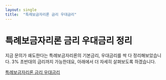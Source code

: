 ```yaml
---
layout: single
title:  "특례보금자리론 금리 우대금리"
---
```


# 특례보금자리론 금리 우대금리 정리


지금 문의가 쇄도한다는 특례보금자리론의 기본금리, 우대금리를 싹 다 정리해보았습니다. 3% 초반대의 금리까지 가능한데요, 아래에서 더 자세히 살펴보도록 하겠습니다.


[특례보금자리론 금리 우대금리](https://hootgoon.com/%ed%8a%b9%eb%a1%80%eb%b3%b4%ea%b8%88%ec%9e%90%eb%a6%ac%eb%a1%a0-%ea%b8%88%eb%a6%ac/)

